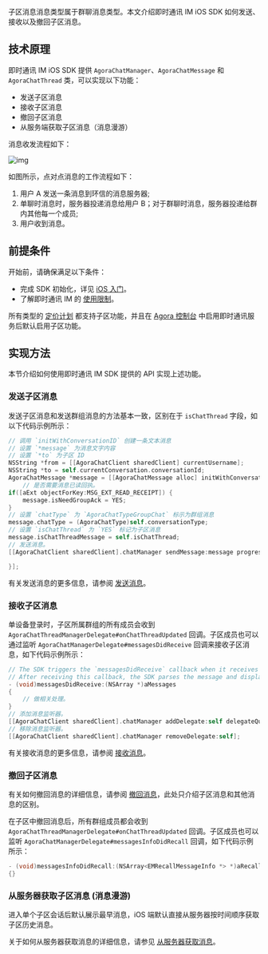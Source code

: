 子区消息消息类型属于群聊消息类型。本文介绍即时通讯 IM iOS SDK 如何发送、接收以及撤回子区消息。

## 技术原理

即时通讯 IM iOS SDK 提供 `AgoraChatManager`、`AgoraChatMessage` 和 `AgoraChatThread` 类，可以实现以下功能：

- 发送子区消息
- 接收子区消息
- 撤回子区消息
- 从服务端获取子区消息（消息漫游）

消息收发流程如下：

![img](https://web-cdn.agora.io/docs-files/1636443945728)

如图所示，点对点消息的工作流程如下：

1. 用户 A 发送一条消息到环信的消息服务器;
2. 单聊时消息时，服务器投递消息给用户 B；对于群聊时消息，服务器投递给群内其他每一个成员;
3. 用户收到消息。

## 前提条件

开始前，请确保满足以下条件：

- 完成 SDK 初始化，详见 [iOS 入门](./agora_chat_get_started_ios?platform=iOS)。
- 了解即时通讯 IM 的 [使用限制](./agora_chat_limitation?platform=iOS)。

所有类型的 [定价计划](./agora_chat_plan) 都支持子区功能，并且在 [Agora 控制台](https://console.agora.io/) 中启用即时通讯服务后默认启用子区功能。

## 实现方法

本节介绍如何使用即时通讯 IM SDK 提供的 API 实现上述功能。

### 发送子区消息

发送子区消息和发送群组消息的方法基本一致，区别在于 `isChatThread` 字段，如以下代码示例所示：

```objective-c
// 调用 `initWithConversationID` 创建一条文本消息
// 设置 `*message` 为消息文字内容
// 设置 `*to` 为子区 ID
NSString *from = [[AgoraChatClient sharedClient] currentUsername];
NSString *to = self.currentConversation.conversationId;
AgoraChatMessage *message = [[AgoraChatMessage alloc] initWithConversationID:to from:from to:to body:aBody ext:aExt];
    // 是否需要消息已读回执。
if([aExt objectForKey:MSG_EXT_READ_RECEIPT]) {
    message.isNeedGroupAck = YES;
}
// 设置 `chatType` 为 `AgoraChatTypeGroupChat` 标示为群组消息
message.chatType = (AgoraChatType)self.conversationType;
// 设置 `isChatThread` 为 `YES` 标记为子区消息
message.isChatThreadMessage = self.isChatThread;
// 发送消息。
[[AgoraChatClient sharedClient].chatManager sendMessage:message progress:nil completion:^(AgoraChatMessage *message, AgoraChatError *error) {

}];
```

有关发送消息的更多信息，请参阅 [发送消息](./agora_chat_message_ios?platform=iOS#send-and-receive-messages)。

### 接收子区消息

单设备登录时，子区所属群组的所有成员会收到 `AgoraChatThreadManagerDelegate#onChatThreadUpdated` 回调。子区成员也可以通过监听 `AgoraChatManagerDelegate#messagesDidReceive` 回调来接收子区消息，如下代码示例所示：

```objective-c
// The SDK triggers the `messagesDidReceive` callback when it receives a message.
// After receiving this callback, the SDK parses the message and displays it.
- (void)messagesDidReceive:(NSArray *)aMessages
{
    // 做相关处理。
}
// 添加消息监听器。
[[AgoraChatClient sharedClient].chatManager addDelegate:self delegateQueue:nil];
// 移除消息监听器。
[[AgoraChatClient sharedClient].chatManager removeDelegate:self];
```

有关接收消息的更多信息，请参阅 [接收消息](./agora_chat_message_ios?platform=iOS#send-and-receive-messages)。

### 撤回子区消息

有关如何撤回消息的详细信息，请参阅 [撤回消息](./agora_chat_message_ios?platform=iOS#recall-messages)，此处只介绍子区消息和其他消息的区别。

在子区中撤回消息后，所有群组成员都会收到 `AgoraChatThreadManagerDelegate#onChatThreadUpdated` 回调。子区成员也可以监听 `AgoraChatManagerDelegate#messagesInfoDidRecall` 回调，如下代码示例所示：

```objective-c
- (void)messagesInfoDidRecall:(NSArray<EMRecallMessageInfo *> *)aRecallMessagesInfo
{}
```

### 从服务器获取子区消息 (消息漫游)

进入单个子区会话后默认展示最早消息，iOS 端默认直接从服务器按时间顺序获取子区历史消息。

关于如何从服务器获取消息的详细信息，请参见 [从服务器获取消息](./agora_chat_message_ios?platform=iOS#retrieve-historical-messages-from-the-server)。